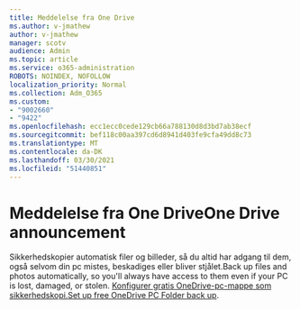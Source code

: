```yaml
---
title: Meddelelse fra One Drive
ms.author: v-jmathew
author: v-jmathew
manager: scotv
audience: Admin
ms.topic: article
ms.service: o365-administration
ROBOTS: NOINDEX, NOFOLLOW
localization_priority: Normal
ms.collection: Adm_O365
ms.custom:
- "9002660"
- "9422"
ms.openlocfilehash: ecc1ecc0cede129cb66a788130d8d3bd7ab38ecf
ms.sourcegitcommit: bef118c00aa397cd6d8941d403fe9cfa49dd8c73
ms.translationtype: MT
ms.contentlocale: da-DK
ms.lasthandoff: 03/30/2021
ms.locfileid: "51440851"
---
```

# <a name="one-drive-announcement"></a><span data-ttu-id="5bd23-102">Meddelelse fra One Drive</span><span class="sxs-lookup"><span data-stu-id="5bd23-102">One Drive announcement</span></span>

<span data-ttu-id="5bd23-103">Sikkerhedskopier automatisk filer og billeder, så du altid har adgang til dem, også selvom din pc mistes, beskadiges eller bliver stjålet.</span><span class="sxs-lookup"><span data-stu-id="5bd23-103">Back up files and photos automatically, so you'll always have access to them even if your PC is lost, damaged, or stolen.</span></span> <span data-ttu-id="5bd23-104">[Konfigurer gratis OneDrive-pc-mappe som sikkerhedskopi.](https://www.microsoft.com/microsoft-365/onedrive/pc-cloud-backup)</span><span class="sxs-lookup"><span data-stu-id="5bd23-104">[Set up free OneDrive PC Folder back up](https://www.microsoft.com/microsoft-365/onedrive/pc-cloud-backup).</span></span>
